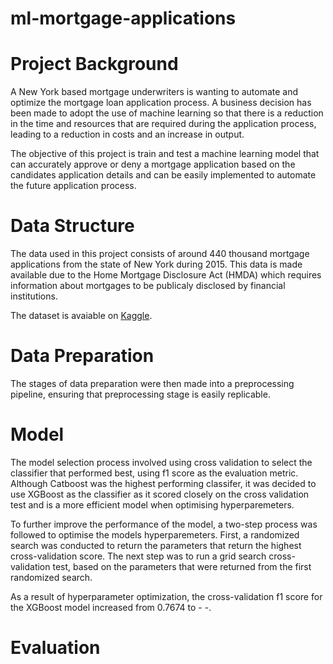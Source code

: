 # ml-mortgage-applications



# Project Background
A New York based mortgage underwriters is wanting to automate and optimize the mortgage loan application process. A business decision has been made to adopt the use of machine learning so that there is a reduction in the time and resources that are required during the application process, leading to a reduction in costs and an increase in output. 

The objective of this project is train and test a machine learning model that can accurately approve or deny a mortgage application based on the candidates application details and can be easily implemented to automate the future application process.

# Data Structure
The data used in this project consists of around 440 thousand mortgage applications from the state of New York during 2015. This data is made available due to the Home Mortgage Disclosure Act (HMDA) which requires information about mortgages to be publicaly disclosed by financial institutions. 

The dataset is avaiable on [Kaggle](https://www.kaggle.com/datasets/jboysen/ny-home-mortgage).



# Data Preparation

The stages of data preparation were then made into a preprocessing pipeline, ensuring that preprocessing stage is easily replicable.


# Model
The model selection process involved using cross validation to select the classifier that performed best, using f1 score as the evaluation metric. Although Catboost was the highest performing classifer, it was decided to use XGBoost as the classifier as it scored closely on the cross validation test and is a more efficient model when optimising hyperparemeters. 

To further improve the performance of the model, a two-step process was followed to optimise the models hyperparemeters. First, a randomized search was conducted to return the parameters that return the highest cross-validation score. The next step was to run a grid search cross-validation test, based on the parameters that were returned from the first randomized search. 

As a result of hyperparameter optimization, the cross-validation f1 score for the XGBoost model increased from 0.7674 to - -.



# Evaluation
